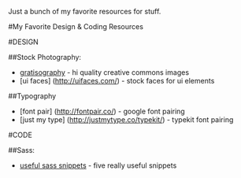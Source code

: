 Just a bunch of my favorite resources for stuff.


#My Favorite Design & Coding Resources

#DESIGN

##Stock Photography:
* [gratisography](http://www.gratisography.com/) - hi quality creative commons images
* [ui faces] (http://uifaces.com/) - stock faces for ui elements

##Typography
* [font pair] (http://fontpair.co/) - google font pairing
* [just my type] (http://justmytype.co/typekit/) - typekit font pairing

#CODE

##Sass:
* [useful sass snippets](http://hmphry.com/useful-sass-mixins) - five really useful snippets
